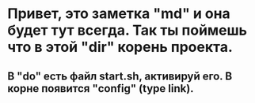 # Привет, это заметка "md" и она будет тут всегда. Так ты поймешь что в этой "dir" корень проекта. 


## В "do" есть файл start.sh, активируй его. В корне появится "config" (type link). 
